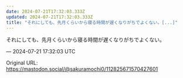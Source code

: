 ```yaml
---
date: 2024-07-21T17:32:03.333Z
updated: 2024-07-21T17:32:03.333Z
title: "それにしても、先月くらいから寝る時間が遅くなりがちでよくない。[...]"
---
```


<p>それにしても、先月くらいから寝る時間が遅くなりがちでよくない。</p>

&mdash; 2024-07-21 17:32:03 UTC

Original URL: https://mastodon.social/@sakuramochi0/112825671570427601
